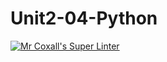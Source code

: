 # Unit2-04-Python
[![Mr Coxall's Super Linter](https://github.com/ICS3U-Programming-PeterS/Unit2-04-Python/workflows/Mr%20Coxall's%20Super%20Linter/badge.svg)](https://github.com/ICS3U-Programming-PeterS/Unit2-04-Python/actions/)
